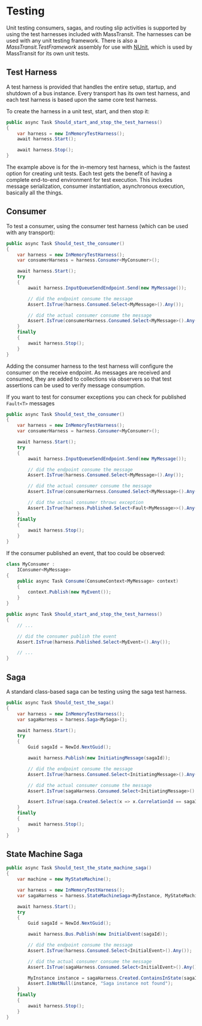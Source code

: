 # Testing

Unit testing consumers, sagas, and routing slip activities is supported by using the test harnesses included with MassTransit. The harnesses can be used with any unit testing framework. There is also a _MassTransit.TestFramework_ assembly for use with [NUnit](https://nuget.org/packages/NuGet), which is used by MassTransit for its own unit tests.

## Test Harness

A test harness is provided that handles the entire setup, startup, and shutdown of a bus instance. Every transport has its own test harness, and each test harness is based upon the same core test harness.

To create the harness in a unit test, start, and then stop it:

```cs
public async Task Should_start_and_stop_the_test_harness()
{
    var harness = new InMemoryTestHarness();
    await harness.Start();

    await harness.Stop();
}
```

The example above is for the in-memory test harness, which is the fastest option for creating unit tests. Each test gets the benefit of having a complete end-to-end environment for test execution. This includes message serialization, consumer instantiation, asynchronous execution, basically all the things.

## Consumer

To test a consumer, using the consumer test harness (which can be used with any transport):

```cs
public async Task Should_test_the_consumer()
{
    var harness = new InMemoryTestHarness();
    var consumerHarness = harness.Consumer<MyConsumer>();

    await harness.Start();
    try
    {
        await harness.InputQueueSendEndpoint.Send(new MyMessage());

        // did the endpoint consume the message
        Assert.IsTrue(harness.Consumed.Select<MyMessage>().Any());

        // did the actual consumer consume the message
        Assert.IsTrue(consumerHarness.Consumed.Select<MyMessage>().Any());
    }
    finally
    {
        await harness.Stop();
    }
}
```

Adding the consumer harness to the test harness will configure the consumer on the receive endpoint. As messages are received and consumed, they are added to collections via observers so that test assertions can be used to verify message consumption.

If you want to test for consumer exceptions you can check for published `Fault<T>` messages

```cs
public async Task Should_test_the_consumer()
{
    var harness = new InMemoryTestHarness();
    var consumerHarness = harness.Consumer<MyConsumer>();

    await harness.Start();
    try
    {
        await harness.InputQueueSendEndpoint.Send(new MyMessage());

        // did the endpoint consume the message
        Assert.IsTrue(harness.Consumed.Select<MyMessage>().Any());

        // did the actual consumer consume the message
        Assert.IsTrue(consumerHarness.Consumed.Select<MyMessage>().Any());

        // did the actual consumer throws exception
        Assert.IsTrue(harness.Published.Select<Fault<MyMessage>>().Any();
    }
    finally
    {
        await harness.Stop();
    }
}
```

If the consumer published an event, that too could be observed:

```cs
class MyConsumer :
    IConsumer<MyMessage>
{
    public async Task Consume(ConsumeContext<MyMessage> context)
    {
        context.Publish(new MyEvent());
    }
}

public async Task Should_start_and_stop_the_test_harness()
{
    // ...

    // did the consumer publish the event
    Assert.IsTrue(harness.Published.Select<MyEvent>().Any());

    // ...
}
```

## Saga

A standard class-based saga can be testing using the saga test harness.

```cs
public async Task Should_test_the_saga()
{
    var harness = new InMemoryTestHarness();
    var sagaHarness = harness.Saga<MySaga>();

    await harness.Start();
    try
    {
        Guid sagaId = NewId.NextGuid();

        await harness.Publish(new InitiatingMessage(sagaId));

        // did the endpoint consume the message
        Assert.IsTrue(harness.Consumed.Select<InitiatingMessage>().Any());

        // did the actual consumer consume the message
        Assert.IsTrue(sagaHarness.Consumed.Select<InitiatingMessage>().Any());

        Assert.IsTrue(saga.Created.Select(x => x.CorrelationId == sagaId).Any());
    }
    finally
    {
        await harness.Stop();
    }
}
```


## State Machine Saga

```cs
public async Task Should_test_the_state_machine_saga()
{
    var machine = new MyStateMachine();

    var harness = new InMemoryTestHarness();
    var sagaHarness = harness.StateMachineSaga<MyInstance, MyStateMachine>(machine);

    await harness.Start();
    try
    {
        Guid sagaId = NewId.NextGuid();

        await harness.Bus.Publish(new InitialEvent(sagaId));

        // did the endpoint consume the message
        Assert.IsTrue(harness.Consumed.Select<InitialEvent>().Any());

        // did the actual consumer consume the message
        Assert.IsTrue(sagaHarness.Consumed.Select<InitialEvent>().Any());

        MyInstance instance = sagaHarness.Created.ContainsInState(sagaId, machine, machine.Active);
        Assert.IsNotNull(instance, "Saga instance not found");
    }
    finally
    {
        await harness.Stop();
    }
}
```
